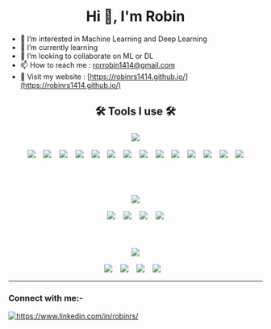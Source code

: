 <h1 align="center">Hi 👋, I'm Robin</h1>


- 👀 I’m interested in Machine Learning and Deep Learning
- 🌱 I’m currently learning
- 💞️ I’m looking to collaborate on ML or DL 
- 📫 How to reach me : rorrobin1414@gmail.com
- 💬 Visit my website : [https://robinrs1414.github.io/](https://robinrs1414.github.io/)

<!---
robinrs1414/robinrs1414 is a ✨ special ✨ repository because its `README.md` (this file) appears on your GitHub profile.
You can click the Preview link to take a look at your changes.
--->
<h2 align="center"> 🛠️ Tools I use 🛠️ </h2>
<h3 align="center">
  <img src="https://img.shields.io/badge/python-3670A0?style=for-the-badge&logo=python&logoColor=ffdd54" />
</h3>
<p align="center">
  <img
    src="https://img.shields.io/badge/pandas-150458?style=for-the-badge&logo=pandas&logoColor=white" />&nbsp;&nbsp;&nbsp;
  <img
    src="https://img.shields.io/badge/numpy-013243?style=for-the-badge&logo=numpy&logoColor=white" />&nbsp;&nbsp;&nbsp;
  <img
    src="https://img.shields.io/badge/scikit--learn-F7931E?style=for-the-badge&logo=scikit-learn&logoColor=white" />&nbsp;&nbsp;&nbsp;
  <img
    src="https://img.shields.io/badge/plotly-3F4F75?style=for-the-badge&logo=plotly&logoColor=white" />&nbsp;&nbsp;&nbsp;
  <img
    src="https://img.shields.io/badge/tensorflow-FF6F00?style=for-the-badge&logo=tensorflow&logoColor=white" />&nbsp;&nbsp;&nbsp;
  <img
    src="https://img.shields.io/badge/pytorch-EE4C2C?style=for-the-badge&logo=pytorch&logoColor=white" />&nbsp;&nbsp;&nbsp;
  <img
    src="https://img.shields.io/badge/keras-D00000?style=for-the-badge&logo=keras&logoColor=white" />&nbsp;&nbsp;&nbsp;
  <img
    src="https://img.shields.io/badge/nltk-154F5B?style=for-the-badge&logo=python&logoColor=white" />&nbsp;&nbsp;&nbsp;
  <img
    src="https://img.shields.io/badge/pyspark-E25A1C?style=for-the-badge&logo=apachespark&logoColor=white" />&nbsp;&nbsp;&nbsp;
  <img
    src="https://img.shields.io/badge/dash-3F4F75?style=for-the-badge&logo=plotly&logoColor=white" />&nbsp;&nbsp;&nbsp;
  <img
    src="https://img.shields.io/badge/matplotlib-11557C?style=for-the-badge&logo=python&logoColor=white" />&nbsp;&nbsp;&nbsp;
  <img
    src="https://img.shields.io/badge/sqlite-003B57?style=for-the-badge&logo=sqlite&logoColor=white" />&nbsp;&nbsp;&nbsp;
  <img src="https://img.shields.io/badge/jupyter-F37626?style=for-the-badge&logo=jupyter&logoColor=white" />&nbsp;&nbsp;&nbsp;
  <img src="https://img.shields.io/badge/mysql-61DAFB?style=for-the-badge&logo=mysql&logoColor=black"/>
</p>
<br>
<br>
<h3 align="center">
  <img src="https://img.shields.io/badge/utilities-grey?style=for-the-badge&logoColor=white" />
</h3>
<p align="center">
  <img src="https://img.shields.io/badge/git-F05032?style=for-the-badge&logo=git&logoColor=white" />&nbsp;&nbsp;&nbsp;
  <img
    src="https://img.shields.io/badge/shell_script-121011?style=for-the-badge&logo=gnu-bash&logoColor=white" />&nbsp;&nbsp;&nbsp;
  <img
    src="https://img.shields.io/badge/github-181717?style=for-the-badge&logo=github&logoColor=white" />&nbsp;&nbsp;&nbsp;
  <img src="https://img.shields.io/badge/latex-008080?style=for-the-badge&logo=latex&logoColor=white" />
</p>
<br>
<h3 align="center">
  <img src="https://img.shields.io/badge/others-004d1a?style=for-the-badge&logoColor=white" />
</h3>
<p align="center">
  <img src="https://img.shields.io/badge/r-276DC3?style=for-the-badge&logo=r&logoColor=white" />&nbsp;&nbsp;&nbsp;
  <img
    src="https://img.shields.io/badge/amazon_aws-232F3E?style=for-the-badge&logo=amazonaws&logoColor=white" />&nbsp;&nbsp;&nbsp;
  <img
    src="https://img.shields.io/badge/google_cloud-4285F4?style=for-the-badge&logo=googlecloud&logoColor=white" />&nbsp;&nbsp;&nbsp;
  <img
    src="https://img.shields.io/badge/google_colab-F9AB00?style=for-the-badge&logo=googlecolab&logoColor=white" />&nbsp;&nbsp;&nbsp;
  
</p>

<hr>
<!-- ---------------------------------- -->

<p align="left">
<h3 align="left">Connect with me:-</h3>
<a href="https://www.linkedin.com/in/robinrs/" target="blank"><img align="center" src="https://img.shields.io/badge/linkedin-61DAAB?style=for-the-badge&logo=linkedin&logoColor=black" alt="https://www.linkedin.com/in/robinrs/" /></a>
</p>
